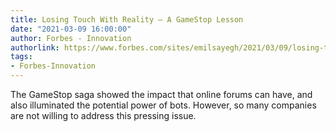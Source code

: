 ```yaml
---
title: Losing Touch With Reality – A GameStop Lesson
date: "2021-03-09 16:00:00"
author: Forbes - Innovation
authorlink: https://www.forbes.com/sites/emilsayegh/2021/03/09/losing-touch-with-reality--a-gamestop-lesson/
tags:
- Forbes-Innovation
---
```

The GameStop saga showed the impact that online forums can have, and also illuminated the potential power of bots. However, so many companies are not willing to address this pressing issue.